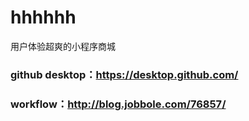 # hhhhhh
用户体验超爽的小程序商城

### github desktop：https://desktop.github.com/ 
### workflow：http://blog.jobbole.com/76857/
